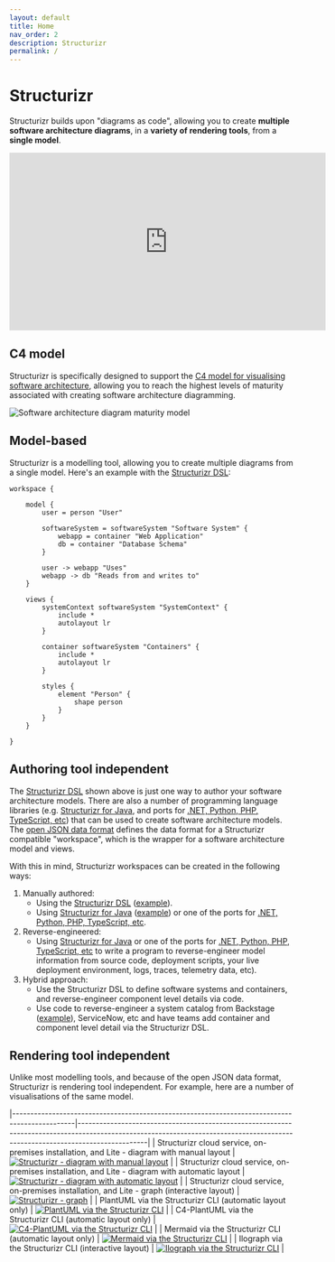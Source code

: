 ```yaml
---
layout: default
title: Home
nav_order: 2
description: Structurizr
permalink: /
---
```


# Structurizr

Structurizr builds upon "diagrams as code", allowing you to create
__multiple software architecture diagrams__, in a __variety of rendering tools__, from a __single model__.

<div style="text-align: center">
<iframe width="560" height="315" src="https://www.youtube-nocookie.com/embed/LYzOc7vI-Uo?si=Fiwayepq9xOKpgeK" title="YouTube video player" frameborder="0" allow="accelerometer; autoplay; clipboard-write; encrypted-media; gyroscope; picture-in-picture; web-share" allowfullscreen></iframe>
</div>

## C4 model

Structurizr is specifically designed to support the [C4 model for visualising software architecture](https://c4model.com),
allowing you to reach the highest levels of maturity associated with creating software architecture diagramming.

![Software architecture diagram maturity model](images/software-architecture-diagramming-maturity-model.png)

## Model-based

Structurizr is a modelling tool, allowing you to create multiple diagrams from a single model.
Here's an example with the [Structurizr DSL](/dsl):

```
workspace {

    model {
        user = person "User"
        
        softwareSystem = softwareSystem "Software System" {
            webapp = container "Web Application"
            db = container "Database Schema"
        }

        user -> webapp "Uses"
        webapp -> db "Reads from and writes to"
    }

    views {
        systemContext softwareSystem "SystemContext" {
            include *
            autolayout lr
        }

        container softwareSystem "Containers" {
            include *
            autolayout lr
        }
        
        styles {
            element "Person" {
                shape person
            }
        }
    }

}
```

## Authoring tool independent

The [Structurizr DSL](/dsl) shown above is just one way to author your software architecture models.
There are also a number of programming language libraries (e.g. [Structurizr for Java](/java),
and ports for [.NET, Python, PHP, TypeScript, etc](/community#authoring-tools))
that can be used to create software architecture models.
The [open JSON data format](https://github.com/structurizr/json) defines the data format for a Structurizr compatible "workspace",
which is the wrapper for a software architecture model and views.

With this in mind, Structurizr workspaces can be created in the following ways:

1. Manually authored:
   - Using the [Structurizr DSL](/dsl) ([example](https://github.com/structurizr/examples/blob/main/dsl/getting-started/workspace.dsl)).
   - Using [Structurizr for Java](/java) ([example](https://github.com/structurizr/examples/blob/main/java/src/main/java/com/structurizr/example/GettingStarted.java)) or one of the ports for [.NET, Python, PHP, TypeScript, etc](/community#authoring-tools).
2. Reverse-engineered:
   - Using [Structurizr for Java](/java) or one of the ports for [.NET, Python, PHP, TypeScript, etc](/community#authoring-tools) to write a program to reverse-engineer model information from source code, deployment scripts, your live deployment environment, logs, traces, telemetry data, etc).
3. Hybrid approach:
   - Use the Structurizr DSL to define software systems and containers, and reverse-engineer component level details via code.
   - Use code to reverse-engineer a system catalog from Backstage ([example](https://github.com/structurizr/examples/tree/main/enterprise#example-3)), ServiceNow, etc and have teams add container and component level detail via the Structurizr DSL.

## Rendering tool independent

Unlike most modelling tools, and because of the open JSON data format, Structurizr is rendering tool independent.
For example, here are a number of visualisations of the same model.

|-----------------------------------------------------------------------------------------------|-------------------------------------------------------------------------------------------------------------------------------------------------------------------------------|
| Structurizr cloud service, on-premises installation, and Lite - diagram with manual layout    | [![Structurizr - diagram with manual layout](images/structurizr-diagram-manual.png)](https://structurizr.com/share/36141/diagrams#Containers)                                 |
| Structurizr cloud service, on-premises installation, and Lite - diagram with automatic layout | [![Structurizr - diagram with automatic layout](images/structurizr-diagram-automatic.png)](https://structurizr.com/dsl?example=big-bank-plc&view=Containers&renderer=diagram) |
| Structurizr cloud service, on-premises installation, and Lite - graph (interactive layout)    | [![Structurizr - graph](images/structurizr-graph.png)](https://structurizr.com/dsl?example=big-bank-plc&view=Containers&renderer=graph)                                       |
| PlantUML via the Structurizr CLI (automatic layout only)                                      | [![PlantUML via the Structurizr CLI](images/plantuml.png)](https://structurizr.com/dsl?example=big-bank-plc&view=Containers&renderer=plantuml)                                |
| C4-PlantUML via the Structurizr CLI (automatic layout only)                                   | [![C4-PlantUML via the Structurizr CLI](images/c4plantuml.png)](https://structurizr.com/dsl?example=big-bank-plc&view=Containers&renderer=c4plantuml)                         |
| Mermaid via the Structurizr CLI (automatic layout only)                                       | [![Mermaid via the Structurizr CLI](images/mermaid.jpg)](https://structurizr.com/dsl?example=big-bank-plc&view=Containers&renderer=mermaid)                                   |
| Ilograph via the Structurizr CLI (interactive layout)                                         | [![Ilograph via the Structurizr CLI](images/ilograph.png)](https://structurizr.com/dsl?example=big-bank-plc&view=Containers&renderer=ilograph)                                |